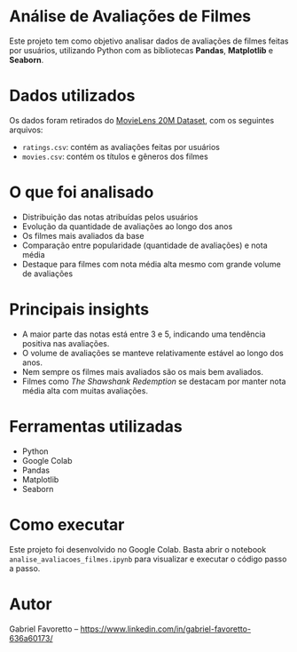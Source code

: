 # Análise de Avaliações de Filmes

Este projeto tem como objetivo analisar dados de avaliações de filmes feitas por usuários, utilizando Python com as bibliotecas **Pandas**, **Matplotlib** e **Seaborn**.

# Dados utilizados

Os dados foram retirados do [MovieLens 20M Dataset](https://grouplens.org/datasets/movielens/), com os seguintes arquivos:

- `ratings.csv`: contém as avaliações feitas por usuários
- `movies.csv`: contém os títulos e gêneros dos filmes

# O que foi analisado

- Distribuição das notas atribuídas pelos usuários
- Evolução da quantidade de avaliações ao longo dos anos
- Os filmes mais avaliados da base
- Comparação entre popularidade (quantidade de avaliações) e nota média
- Destaque para filmes com nota média alta mesmo com grande volume de avaliações

# Principais insights

- A maior parte das notas está entre 3 e 5, indicando uma tendência positiva nas avaliações.
- O volume de avaliações se manteve relativamente estável ao longo dos anos.
- Nem sempre os filmes mais avaliados são os mais bem avaliados.
- Filmes como *The Shawshank Redemption* se destacam por manter nota média alta com muitas avaliações.

# Ferramentas utilizadas

- Python
- Google Colab
- Pandas
- Matplotlib
- Seaborn

# Como executar

Este projeto foi desenvolvido no Google Colab. Basta abrir o notebook `analise_avaliacoes_filmes.ipynb` para visualizar e executar o código passo a passo.

# Autor

Gabriel Favoretto – https://www.linkedin.com/in/gabriel-favoretto-636a60173/



